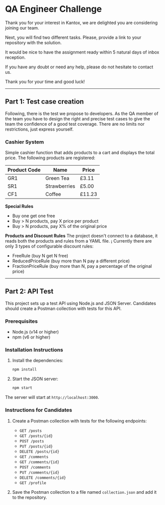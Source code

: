 


# QA Engineer Challenge
Thank you for your interest in Kantox, we are delighted you are considering joining our team.

Next, you will find two different tasks. Please, provide a link to your repository with the solution.

It would be nice to have the assignment ready within 5 natural days of inbox reception.

If you have any doubt or need any help, please do not hesitate to contact us.

Thank you for your time and good luck!

---

## Part 1: Test case creation

Following, there is the test we propose to developers. As the QA member of the team you have to design the right and precise test cases to give the team the confidence of a good test coverage. There are no limits nor restrictions, just express yourself.

### Cashier System
Simple cashier function that adds products to a cart and displays the total price. The following products are registered:

| Product Code  | Name         |  Price |
|---            |---           |---     |
| GR1           | Green Tea    | £3.11  |
| SR1           | Strawberries | £5.00  |
| CF1           |  Coffee      | £11.23 | 

**Special Rules**
* Buy one get one free
* Buy > N products, pay X price per product
* Buy > N products, pay X% of the original price

**Products and Discount Rules**
The project doesn't connect to a database, it reads both the products and rules from a YAML file.
¡
Currently there are only 3 types of configurable discount rules:
* FreeRule (buy N get N free)
* ReducedPriceRule (buy more than N pay a different price)
* FractionPriceRule (buy more than N, pay a percentage of the original price)

---

## Part 2: API Test

This project sets up a test API using Node.js and JSON Server. Candidates should create a Postman collection with tests for this API.

### Prerequisites

- Node.js (v14 or higher)
- npm (v6 or higher)

### Installation Instructions


1. Install the dependencies:
    ```sh
    npm install
    ```

2. Start the JSON server:
    ```sh
    npm start
    ```

The server will start at `http://localhost:3000`.

### Instructions for Candidates

1. Create a Postman collection with tests for the following endpoints:
    - `GET /posts`
    - `GET /posts/{id}`
    - `POST /posts`
    - `PUT /posts/{id}`
    - `DELETE /posts/{id}`
    - `GET /comments`
    - `GET /comments/{id}`
    - `POST /comments`
    - `PUT /comments/{id}`
    - `DELETE /comments/{id}`
    - `GET /profile`

2. Save the Postman collection to a file named `collection.json` and add it to the repository.


